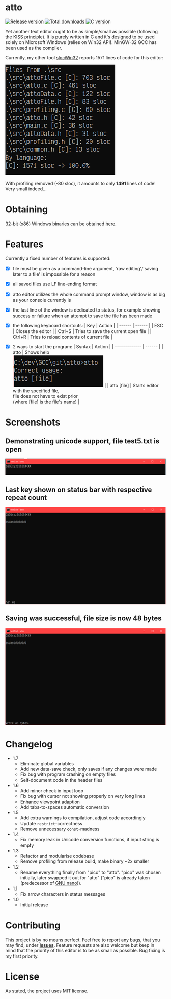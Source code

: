 # atto

[![Release version](https://img.shields.io/github/v/release/makuke1234/atto?display_name=release&include_prereleases)](https://github.com/makuke1234/atto/releases/latest)
[![Total downloads](https://img.shields.io/github/downloads/makuke1234/atto/total)](https://github.com/makuke1234/atto/releases)
![C version](https://img.shields.io/badge/version-C99-blue.svg)

Yet another text editor ought to be as simple/small as possible (following the KISS principle). It is purely written in C and
it's designed to be used solely on Microsoft Windows (relies on Win32 API). MinGW-32 GCC has been used as the compiler.

Currently, my other tool [slocWin32](https://github.com/makuke1234/slocWin32) reports 1571 lines of code for this editor:

![SLOC](./images/sloc.png)

With profiling removed (-80 sloc), it amounts to only **1491** lines of code! Very small indeed...


# Obtaining

32-bit (x86) Windows binaries can be obtained [here](https://github.com/makuke1234/atto/releases).


# Features

Currently a fixed number of features is supported:
- [x] file must be given as a command-line argument, 'raw editing'/'saving later to a file' is impossible for a reason
- [x] all saved files use LF line-ending format
- [x] atto editor utilizes the whole command prompt window, window is as big as your console currently is
- [x] the last line of the window is dedicated to status, for example showing success or failure when an attempt to save the file has been made
- [x] the following keyboard shortcuts:
	| Key    | Action |
	| ------ | ------ |
	| ESC    | Closes the editor |
	| Ctrl+S | Tries to save the current open file |
	| Ctrl+R | Tries to reload contents of current file |
- [x] 2 ways to start the program:
	| Syntax        | Action |
	| ------------- | ------ |
	| atto          | Shows help<br>![help image](./images/help.PNG) |
	| atto \[file\] | Starts editor with the specified file,<br>file does not have to exist prior<br>(where \[file\] is the file's name) |


# Screenshots

## Demonstrating unicode support, file test5.txt is open
![Unicode Support](./images/unicodeSupport.PNG)

## Last key shown on status bar with respective repeat count
![Key frequency](./images/keyFreq.PNG)

## Saving was successful, file size is now 48 bytes
![!Saving success](./images/savingSuc.PNG)


# Changelog

* 1.7
	* Eliminate global variables
	* Add new data-save check, only saves if any changes were made
	* Fix bug with program crashing on empty files
	* Self-document code in the header files
* 1.6
	* Add minor check in input loop
	* Fix bug with cursor not showing properly on very long lines
	* Enhance viewpoint adaption
	* Add tabs-to-spaces automatic conversion
* 1.5
	* Add extra warnings to compilation, adjust code accordingly
	* Update `restrict`-correctness
	* Remove unnecessary `const`-madness
* 1.4
	* Fix memory leak in Unicode conversion functions, if input string is empty
* 1.3
	* Refactor and modularise codebase
	* Remove profiling from release build, make binary ~2x smaller
* 1.2
	* Rename everything finally from "pico" to "atto". "pico" was chosen initially,
	later swapped it out for "atto" ("pico" is already taken (predecessor of [GNU nano](https://github.com/madnight/nano))).
* 1.1
	* Fix arrow characters in status messages
* 1.0
	* Initial release


# Contributing

This project is by no means perfect. Feel free to report any bugs, that you may find, under
**[Issues](https://github.com/makuke1234/atto/issues)**.
Feature requests are also welcome but keep in mind that the priority of this editor
is to be as small as possible. Bug fixing is my first priority.


# License

As stated, the project uses MIT license.
